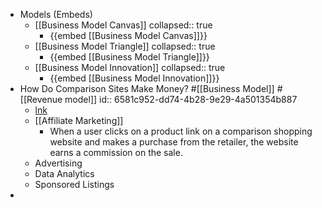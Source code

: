 - Models (Embeds)
	- [[Business Model Canvas]]
	  collapsed:: true
		- {{embed [[Business Model Canvas]]}}
	- [[Business Model Triangle]]
	  collapsed:: true
		- {{embed [[Business Model Triangle]]}}
	- [[Business Model Innovation]]
	  collapsed:: true
		- {{embed [[Business Model Innovation]]}}
- How Do Comparison Sites Make Money? #[[Business Model]] #[[Revenue model]]
  id:: 6581c952-dd74-4b28-9e29-4a501354b887
	- [lnk](https://wecantrack.com/insights/how-do-comparison-sites-make-money/)
	- [[Affiliate Marketing]]
		- When a user clicks on a product link on a comparison shopping website and makes a purchase from the retailer, the website earns a commission on the sale.
	- Advertising
	- Data Analytics
	- Sponsored Listings
-